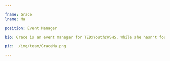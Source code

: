 ```yaml
---

fname: Grace
lname: Ma

position: Event Manager

bio: Grace is an event manager for TEDxYouth@WSHS. While she hasn't found her one true passion yet, she dabbles in linguistics, literature, and drawing. Besides these things, she is always ready to take anything seriously.

pic:  /img/team/GraceMa.png

---
```

